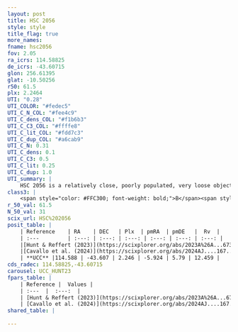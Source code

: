 ```yaml
---
layout: post
title: HSC 2056
style: style
title_flag: true
more_names: 
fname: hsc2056
fov: 2.05
ra_icrs: 114.58825
de_icrs: -43.60715
glon: 256.61395
glat: -10.50256
r50: 61.5
plx: 2.2464
UTI: "0.28"
UTI_COLOR: "#fedec5"
UTI_C_N_COL: "#fee4c9"
UTI_C_dens_COL: "#f1b6b3"
UTI_C_C3_COL: "#ffffe8"
UTI_C_lit_COL: "#fdd7c3"
UTI_C_dup_COL: "#a6cab9"
UTI_C_N: 0.31
UTI_C_dens: 0.1
UTI_C_C3: 0.5
UTI_C_lit: 0.25
UTI_C_dup: 1.0
UTI_summary: |
    HSC 2056 is a relatively close, poorly populated, very loose object of intermediate C3 quality. It was recently reported in the literature.
class3: |
    <span style="color: #FFC300; font-weight: bold;">B</span><span style="color: #FFC300; font-weight: bold;">B</span>
r_50_val: 61.5
N_50_val: 31
scix_url: HSC%202056
posit_table: |
    | Reference    | RA    | DEC   | Plx  | pmRA  | pmDE   |  Rv  |
    | :---         | :---: | :---: | :---: | :---: | :---: | :---: |
    |[Hunt & Reffert (2023)](https://scixplorer.org/abs/2023A%26A...673A.114H) | 114.554 | -43.436 | 2.277 | -5.927 | 5.86 | 11.526 |
    |[Cavallo et al. (2024)](https://scixplorer.org/abs/2024AJ....167...12C) | 114.399 | -43.5 | 2.284 | -- | -- | -- |
    | **UCC** |114.588 | -43.607 | 2.246 | -5.924 | 5.79 | 12.459 | 
cds_radec: 114.58825,-43.60715
carousel: UCC_HUNT23
fpars_table: |
    | Reference |  Values |
    | :---  |  :---:  |
    | [Hunt & Reffert (2023)](https://scixplorer.org/abs/2023A%26A...673A.114H) | `AV50=0.589, diffAV50=0.939, MOD50=8.158, logAge50=7.437` |
    | [Cavallo et al. (2024)](https://scixplorer.org/abs/2024AJ....167...12C) | `AV50=1.07, dMod50=8.3, logAge50=7.21, [Fe/H]50=-0.15` |
shared_table: |
    
---
```

